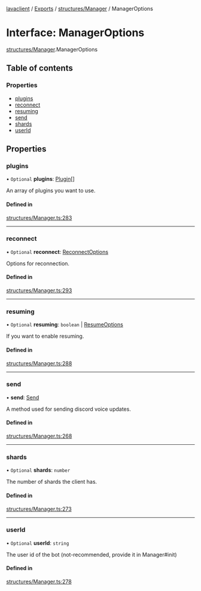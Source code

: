 [lavaclient](../README.md) / [Exports](../modules.md) / [structures/Manager](../modules/structures_manager.md) / ManagerOptions

# Interface: ManagerOptions

[structures/Manager](../modules/structures_manager.md).ManagerOptions

## Table of contents

### Properties

- [plugins](structures_manager.manageroptions.md#plugins)
- [reconnect](structures_manager.manageroptions.md#reconnect)
- [resuming](structures_manager.manageroptions.md#resuming)
- [send](structures_manager.manageroptions.md#send)
- [shards](structures_manager.manageroptions.md#shards)
- [userId](structures_manager.manageroptions.md#userid)

## Properties

### plugins

• `Optional` **plugins**: [Plugin](../classes/structures_plugin.plugin.md)[]

An array of plugins you want to use.

#### Defined in

[structures/Manager.ts:283](https://github.com/Lavaclient/lavaclient/blob/5ad9bfc/src/structures/Manager.ts#L283)

___

### reconnect

• `Optional` **reconnect**: [ReconnectOptions](structures_manager.reconnectoptions.md)

Options for reconnection.

#### Defined in

[structures/Manager.ts:293](https://github.com/Lavaclient/lavaclient/blob/5ad9bfc/src/structures/Manager.ts#L293)

___

### resuming

• `Optional` **resuming**: `boolean` \| [ResumeOptions](structures_manager.resumeoptions.md)

If you want to enable resuming.

#### Defined in

[structures/Manager.ts:288](https://github.com/Lavaclient/lavaclient/blob/5ad9bfc/src/structures/Manager.ts#L288)

___

### send

• **send**: [Send](../modules/structures_manager.md#send)

A method used for sending discord voice updates.

#### Defined in

[structures/Manager.ts:268](https://github.com/Lavaclient/lavaclient/blob/5ad9bfc/src/structures/Manager.ts#L268)

___

### shards

• `Optional` **shards**: `number`

The number of shards the client has.

#### Defined in

[structures/Manager.ts:273](https://github.com/Lavaclient/lavaclient/blob/5ad9bfc/src/structures/Manager.ts#L273)

___

### userId

• `Optional` **userId**: `string`

The user id of the bot (not-recommended, provide it in Manager#init)

#### Defined in

[structures/Manager.ts:278](https://github.com/Lavaclient/lavaclient/blob/5ad9bfc/src/structures/Manager.ts#L278)
